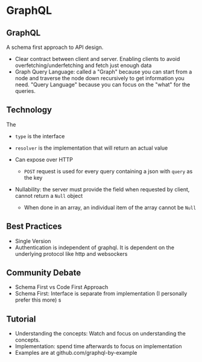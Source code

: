 # GraphQL

## GraphQL

A schema first approach to API design. 
- Clear contract between client and server. Enabling clients to avoid overfetching/underfetching and fetch just enough data
- Graph Query Language: called a "Graph" because you can start from a node and traverse the node down recursively to get information you need. "Query Language" because you can focus on the "what" for the queries.

## Technology

The 
- `type` is the interface 
- `resolver` is the implementation that will return an actual value
- Can expose over HTTP
    - `POST` request is used for every query containing a json with `query` as the key

- Nullability: the server must provide the field when requested by client, cannot return a `Null` object
    - When done in an array, an individual item of the array cannot be `Null`


## Best Practices

- Single Version
- Authentication is independent of graphql. It is dependent on the underlying protocol like http and websockers

## Community Debate

- Schema First vs Code First Approach
- Schema First: Interface is separate from implementation (I personally prefer this more) s


## Tutorial

- Understanding the concepts: Watch and focus on understanding the concepts. 
- Implementation: spend time afterwards to focus on implementation
- Examples are at github.com/graphql-by-example
